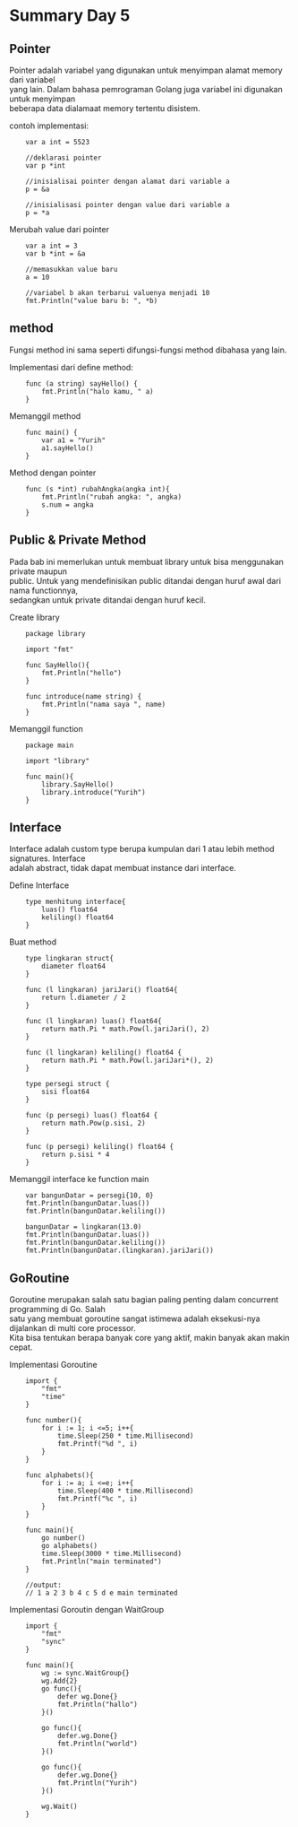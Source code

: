# Summary Day 5

## Pointer
Pointer adalah variabel yang digunakan untuk menyimpan alamat memory dari variabel\
yang lain. Dalam bahasa pemrograman Golang juga variabel ini digunakan untuk menyimpan\
beberapa data dialamaat memory tertentu disistem.

contoh implementasi:
```
    var a int = 5523
    
    //deklarasi pointer
    var p *int

    //inisialisai pointer dengan alamat dari variable a
    p = &a

    //inisialisasi pointer dengan value dari variable a
    p = *a
```

Merubah value dari pointer
```
    var a int = 3
    var b *int = &a

    //memasukkan value baru
    a = 10

    //variabel b akan terbarui valuenya menjadi 10
    fmt.Println("value baru b: ", *b)
```

## method
Fungsi method ini sama seperti difungsi-fungsi method dibahasa yang lain.

Implementasi dari define method:
```
    func (a string) sayHello() {
        fmt.Println("halo kamu, " a)
    }
```

Memanggil method
```
    func main() {
        var a1 = "Yurih"
        a1.sayHello()
    }
```

Method dengan pointer
```
    func (s *int) rubahAngka(angka int){
        fmt.Println("rubah angka: ", angka)
        s.num = angka
    }
```

## Public & Private Method
Pada bab ini memerlukan untuk membuat library untuk bisa menggunakan private maupun \
public. Untuk yang mendefinisikan public ditandai dengan huruf awal dari nama functionnya, \
sedangkan untuk private ditandai dengan huruf kecil.

Create library
```
    package library

    import "fmt"

    func SayHello(){
        fmt.Println("hello")
    }

    func introduce(name string) {
        fmt.Println("nama saya ", name)
    }
```

Memanggil function
```
    package main

    import "library"

    func main(){
        library.SayHello()
        library.introduce("Yurih")
    }
```

## Interface
Interface adalah custom type berupa kumpulan dari 1 atau lebih method signatures. Interface \
adalah abstract, tidak dapat membuat instance dari interface.

Define Interface
```
    type menhitung interface{
        luas() float64
        keliling() float64
    }
```

Buat method
```
    type lingkaran struct{
        diameter float64
    }

    func (l lingkaran) jariJari() float64{
        return l.diameter / 2
    }
    
    func (l lingkaran) luas() float64{
        return math.Pi * math.Pow(l.jariJari(), 2)
    }

    func (l lingkaran) keliling() float64 {
        return math.Pi * math.Pow(l.jariJari*(), 2)
    }

    type persegi struct {
        sisi float64
    }

    func (p persegi) luas() float64 {
        return math.Pow(p.sisi, 2)
    }

    func (p persegi) keliling() float64 {
        return p.sisi * 4
    }
```

Memanggil interface ke function main
```
    var bangunDatar = persegi{10, 0}
    fmt.Println(bangunDatar.luas())
    fmt.Println(bangunDatar.keliling())

    bangunDatar = lingkaran(13.0)
    fmt.Println(bangunDatar.luas())
    fmt.Println(bangunDatar.keliling())
    fmt.Println(bangunDatar.(lingkaran).jariJari())
```

## GoRoutine
Goroutine merupakan salah satu bagian paling penting dalam concurrent programming di Go. Salah\
satu yang membuat goroutine sangat istimewa adalah eksekusi-nya dijalankan di multi core processor.\
Kita bisa tentukan berapa banyak core yang aktif, makin banyak akan makin cepat.

Implementasi Goroutine
```
    import {
        "fmt"
        "time"
    }

    func number(){
        for i := 1; i <=5; i++{
            time.Sleep(250 * time.Millisecond)
            fmt.Printf("%d ", i)
        }
    }

    func alphabets(){
        for i := a; i <=e; i++{
            time.Sleep(400 * time.Millisecond)
            fmt.Printf("%c ", i)
        } 
    }

    func main(){
        go number()
        go alphabets()
        time.Sleep(3000 * time.Millisecond)
        fmt.Println("main terminated")
    }

    //output:
    // 1 a 2 3 b 4 c 5 d e main terminated
```

Implementasi Goroutin dengan WaitGroup
```
    import {
        "fmt"
        "sync"
    }

    func main(){
        wg := sync.WaitGroup{}
        wg.Add{2}
        go func(){
            defer wg.Done{}
            fmt.Println("hallo")
        }()

        go func(){
            defer.wg.Done{}
            fmt.Println("world")
        }()

        go func(){
            defer.wg.Done{}
            fmt.Println("Yurih")
        }()

        wg.Wait()
    }
```
